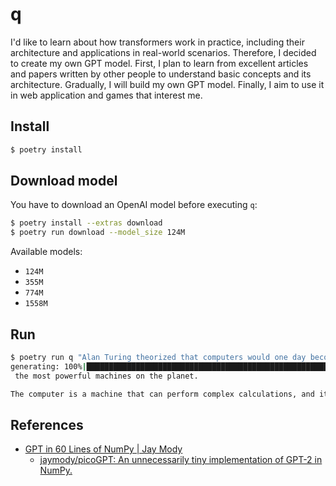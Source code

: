 # q

I'd like to learn about how transformers work in practice, including their architecture and applications in real-world scenarios. Therefore, I decided to create my own GPT model. First, I plan to learn from excellent articles and papers written by other people to understand basic concepts and its architecture. Gradually, I will build my own GPT model. Finally, I aim to use it in web application and games that interest me.

## Install

```sh
$ poetry install
```

## Download model

You have to download an OpenAI model before executing `q`:

```sh
$ poetry install --extras download
$ poetry run download --model_size 124M
```

Available models:

- `124M`
- `355M`
- `774M`
- `1558M`

## Run

```sh
$ poetry run q "Alan Turing theorized that computers would one day become"
generating: 100%|█████████████████████████████████████████████████████████████████████████████████████████████████████████████████████████████| 40/40 [00:04<00:00,  9.47it/s]
 the most powerful machines on the planet.

The computer is a machine that can perform complex calculations, and it can perform these calculations in a way that is very similar to the human brain.
```

## References

- [GPT in 60 Lines of NumPy | Jay Mody](https://jaykmody.com/blog/gpt-from-scratch/)
  - [jaymody/picoGPT: An unnecessarily tiny implementation of GPT-2 in NumPy.](https://github.com/jaymody/picoGPT/tree/main)
